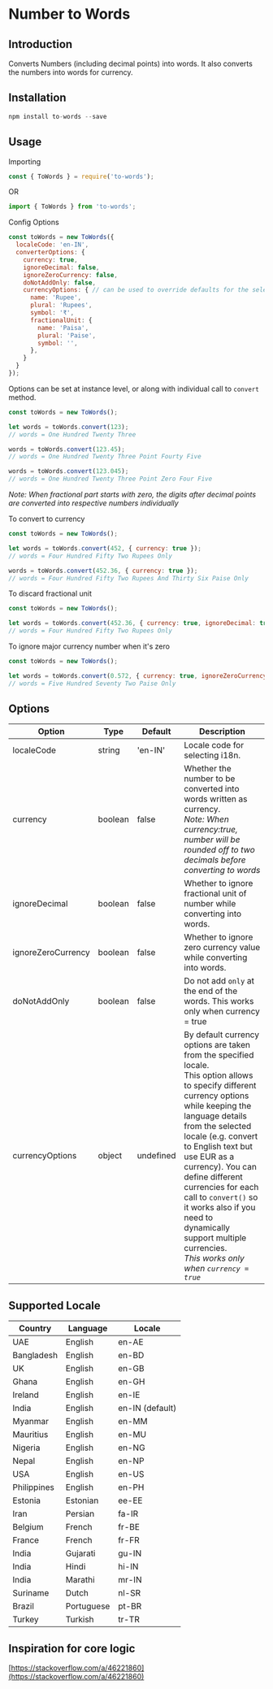 # Number to Words

## Introduction

Converts Numbers (including decimal points) into words. It also converts the numbers into words for currency.

## Installation

```js
npm install to-words --save
```

## Usage

Importing
```js
const { ToWords } = require('to-words');
```
OR
```js
import { ToWords } from 'to-words';
```

Config Options
```js
const toWords = new ToWords({
  localeCode: 'en-IN',
  converterOptions: {
    currency: true,
    ignoreDecimal: false,
    ignoreZeroCurrency: false,
    doNotAddOnly: false,
    currencyOptions: { // can be used to override defaults for the selected locale
      name: 'Rupee',
      plural: 'Rupees',
      symbol: '₹',
      fractionalUnit: {
        name: 'Paisa',
        plural: 'Paise',
        symbol: '',
      },
    }
  }
});
```
Options can be set at instance level, or along with individual call to `convert` method.

```js
const toWords = new ToWords();

let words = toWords.convert(123);
// words = One Hundred Twenty Three

words = toWords.convert(123.45);
// words = One Hundred Twenty Three Point Fourty Five

words = toWords.convert(123.045);
// words = One Hundred Twenty Three Point Zero Four Five
```
*Note: When fractional part starts with zero, the digits after decimal points are converted into respective numbers individually*


To convert to currency

```js
const toWords = new ToWords();

let words = toWords.convert(452, { currency: true });
// words = Four Hundred Fifty Two Rupees Only

words = toWords.convert(452.36, { currency: true });
// words = Four Hundred Fifty Two Rupees And Thirty Six Paise Only

```

To discard fractional unit

```js
const toWords = new ToWords();

let words = toWords.convert(452.36, { currency: true, ignoreDecimal: true });
// words = Four Hundred Fifty Two Rupees Only
```

To ignore major currency number when it's zero

```js
const toWords = new ToWords();

let words = toWords.convert(0.572, { currency: true, ignoreZeroCurrency: true });
// words = Five Hundred Seventy Two Paise Only
```


## Options
| Option  | Type | Default | Description |
| ------------- | ------------- | ------------- | ------------- |
| localeCode | string | 'en-IN' | Locale code for selecting i18n. |
| currency | boolean | false | Whether the number to be converted into words written as currency.<br/>*Note: When currency:true, number will be rounded off to two decimals before converting to words* |
| ignoreDecimal | boolean | false | Whether to ignore fractional unit of number while converting into words. |
| ignoreZeroCurrency | boolean | false | Whether to ignore zero currency value while converting into words. |
| doNotAddOnly | boolean | false | Do not add `only` at the end of the words. This works only when currency = true |
| currencyOptions | object | undefined | By default currency options are taken from the specified locale.<br/>This option allows to specify different currency options while keeping the language details from the selected locale (e.g. convert to English text but use EUR as a currency). You can define different currencies for each call to `convert()` so it works also if you need to dynamically support multiple currencies.<br/>*This works only when `currency = true`* |

## Supported Locale
| Country     | Language   | Locale          |
|-------------|------------|-----------------|
| UAE         | English    | en-AE           |
| Bangladesh  | English    | en-BD           |
| UK          | English    | en-GB           |
| Ghana       | English    | en-GH           |
| Ireland     | English    | en-IE           |
| India       | English    | en-IN (default) |
| Myanmar     | English    | en-MM           |
| Mauritius   | English    | en-MU           |
| Nigeria     | English    | en-NG           |
| Nepal       | English    | en-NP           |
| USA         | English    | en-US           |
| Philippines | English    | en-PH           |
| Estonia     | Estonian   | ee-EE           |
| Iran        | Persian    | fa-IR           |
| Belgium     | French     | fr-BE           |
| France      | French     | fr-FR           |
| India       | Gujarati   | gu-IN           |
| India       | Hindi      | hi-IN           |
| India       | Marathi    | mr-IN           |
| Suriname    | Dutch      | nl-SR           |
| Brazil      | Portuguese | pt-BR           |
| Turkey      | Turkish    | tr-TR           |


## Inspiration for core logic
[https://stackoverflow.com/a/46221860](https://stackoverflow.com/a/46221860)
